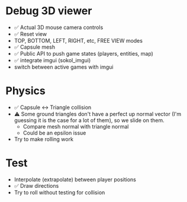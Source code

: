 # Debug 3D viewer
* ✅ Actual 3D mouse camera controls
* ✅ Reset view
* TOP, BOTTOM, LEFT, RIGHT, etc, FREE VIEW modes
* ✅ Capsule mesh
* ✅ Public API to push game states (players, entities, map)
* ✅ integrate imgui (sokol_imgui)
* switch between active games with imgui

# Physics
* ✅ Capsule <-> Triangle collision
* ⚠️ Some ground triangles don't have a perfect up normal vector (I'm guessing it is the case for a lot of them), so we slide on them.
    - Compare mesh normal with triangle normal
    - Could be an epsilon issue
* Try to make rolling work

# Test
* Interpolate (extrapolate) between player positions
* ✅ Draw directions
* Try to roll without testing for collision